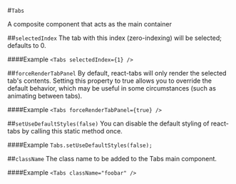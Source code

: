 #`Tabs`

A composite component that acts as the main container


##`selectedIndex`
The tab with this index (zero-indexing) will be selected; defaults to 0.

####Example
`<Tabs selectedIndex={1} />`

##`forceRenderTabPanel`
By default, react-tabs will only render the selected tab's contents. Setting this property to true allows you to override the default behavior, which may be useful in some circumstances (such as animating between tabs).

####Example
`<Tabs forceRenderTabPanel={true} />`

##`setUseDefaultStyles(false)`
You can disable the default styling of react-tabs by calling this static method once.

####Example
`Tabs.setUseDefaultStyles(false);`

##`className`
The class name to be added to the Tabs main component.

####Example
`<Tabs className="foobar" />`